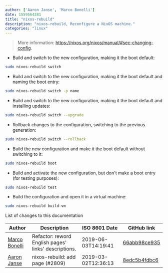 ```yaml
---
author: ['Aaron Janse', 'Marco Bonelli']
date: 1559564381
title: "nixos-rebuild"
description: "nixos-rebuild, Reconfigure a NixOS machine."
categories: "linux"
---
```

> More information: <https://nixos.org/nixos/manual/#sec-changing-config>.

- Build and switch to the new configuration, making it the boot default:

```bash
sudo nixos-rebuild switch
```

- Build and switch to the new configuration, making it the boot default and naming the boot entry:

```bash
sudo nixos-rebuild switch -p name
```

- Build and switch to the new configuration, making it the boot default and installing updates:

```bash
sudo nixos-rebuild switch --upgrade
```

- Rollback changes to the configuration, switching to the previous generation:

```bash
sudo nixos-rebuild switch --rollback
```

- Build the new configuration and make it the boot default without switching to it:

```bash
sudo nixos-rebuild boot
```

- Build and activate the new configuration, but don't make a boot entry (for testing purposes):

```bash
sudo nixos-rebuild test
```

- Build the configuration and open it in a virtual machine:

```bash
sudo nixos-rebuild build-vm
```
List of changes to this documentation


Author | Description | ISO 8601 Date | GitHub link
------|-----|-----|-----
[Marco Bonelli](mailto:marco@mebeim.net) | Refactor: reword English pages' links' descriptions. | 2019-06-03T14:19:41 | [66abb98ce935](https://github.com/tldr-pages/tldr/commit/66abb98ce935c0f4516bf30c4d6da72180d5a3ab)
[Aaron Janse](mailto:aaron@ajanse.me) | nixos-rebuild: add page (#2809) | 2019-03-02T12:36:13 | [8edc5b4fdbc6](https://github.com/tldr-pages/tldr/commit/8edc5b4fdbc67de1042e57ca55174f48c2394bc6)

